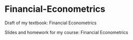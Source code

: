 # Financial-Econometrics
Draft of my textbook: Financial Econometrics

Slides and homework for my course: Financial Econometrics



